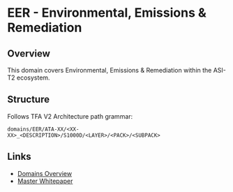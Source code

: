 # EER - Environmental, Emissions & Remediation

## Overview

This domain covers Environmental, Emissions & Remediation within the ASI-T2 ecosystem.

## Structure

Follows TFA V2 Architecture path grammar:
```
domains/EER/ATA-XX/<XX-XX>_<DESCRIPTION>/S1000D/<LAYER>/<PACK>/<SUBPACK>
```

## Links

- [Domains Overview](../README.md)
- [Master Whitepaper](../../README.md)

